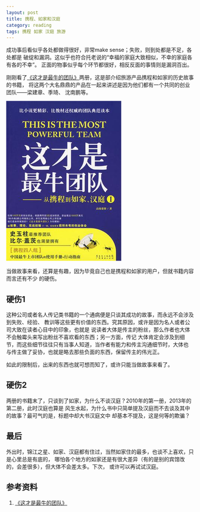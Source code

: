 ```yaml
---
layout: post
title: 携程、如家和汉庭
category: reading
tags: 携程 如家 汉庭 旅游
---
```


成功事后看似乎各处都做得很好，非常make sense；失败，则到处都是不足，各处都是
破绽和漏洞。这似乎也符合托老说的“幸福的家庭大致相似，不幸的家庭各有各的不幸”。
正面的物事似乎每个环节都很好，相反反面的事情则是漏洞百出。

刚刚看了[《这才是最牛的团队》][《这才是最牛的团队》]两册，这是部介绍旅游产品携程和如家的历史故事的书籍，
将这两个大名鼎鼎的产品在一起来讲述是因为他们都有一个共同的创业团队——梁建章、季琦、
沈南鹏等。

![xiecheng](/assets/images/ctrip.jpg)

当做故事来看，还算是有趣，因为毕竟自己也是携程和如家的用户，但就书籍内容而言还有不少
的硬伤。

## 硬伤1

这种公司或者名人传记类书籍的一个通病便是只谈其成功的故事，而永远不会涉及到失败、经验、
教训等这些更有价值的东西。究其原因，或许是因为名人或者公司大致在读者心目中的印象，也就是
说读者大体是传主的粉丝，那么作者也大体不会触霉头来写出粉丝不喜欢看的东西；另一方面，传记
大体肯定会涉及到细节，而这些细节往往只有当事人知道，当作者有能力和传主沟通细节时，大体也
与传主做了妥协，也就是略去那些负面的东西，保留传主的伟光正。

如此的限制后，出来的东西也就可想而知了，或许只能当做故事来看了。

## 硬伤2

两册的书籍末了，只谈到了如家，为什么不谈汉庭？2010年的第一册，2013年的第二册，此时汉庭也算是
风生水起，为什么书中只简单提及汉庭而不去谈及其中的故事？最可气的是，标题中却大书汉庭文中
却基本不提及，这是何等的欺骗？

## 最后

外出时，锦江之星、如家、汉庭都有住过，当然如家住的最多，也谈不上喜欢，只是心里总是有底的，
哪怕各个地方的如家还是有很大差异（有的是别的宾馆改的，会差很多），但大体不会差太多。下次，
或许可以再试试汉庭。



## 参考资料
1. [《这才是最牛的团队》][《这才是最牛的团队》]


[《这才是最牛的团队》]: http://book.douban.com/subject/4244274/

